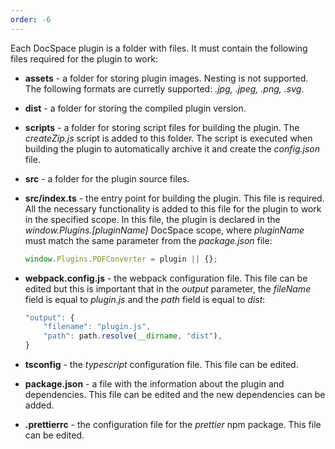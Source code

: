 ```yaml
---
order: -6
---
```



Each DocSpace plugin is a folder with files. It must contain the following files required for the plugin to work:

* **assets** - a folder for storing plugin images. Nesting is not supported. The following formats are curretly supported: *.jpg, .jpeg, .png, .svg*.

* **dist** - a folder for storing the compiled plugin version.

* **scripts** - a folder for storing script files for building the plugin. The *createZip.js* script is added to this folder. The script is executed when building the plugin to automatically archive it and create the *config.json* file.

* **src** - a folder for the plugin source files.

* **src/index.ts** - the entry point for building the plugin. This file is required. All the necessary functionality is added to this file for the plugin to work in the specified scope. In this file, the plugin is declared in the *window\.Plugins.\[pluginName]* DocSpace scope, where *pluginName* must match the same parameter from the *package.json* file:

  ``` javascript
  window.Plugins.PDFConverter = plugin || {};
  ```

* **webpack.config.js** - the webpack configuration file. This file can be edited but this is important that in the *output* parameter, the *fileName* field is equal to *plugin.js* and the *path* field is equal to *dist*:

  ``` javascript
  "output": {
      "filename": "plugin.js",
      "path": path.resolve(__dirname, "dist"),
  }
  ```

* **tsconfig** - the *typescript* configuration file. This file can be edited.

* **package.json** - a file with the information about the plugin and dependencies. This file can be edited and the new dependencies can be added.

* **.prettierrc** - the configuration file for the *prettier* npm package. This file can be edited.
